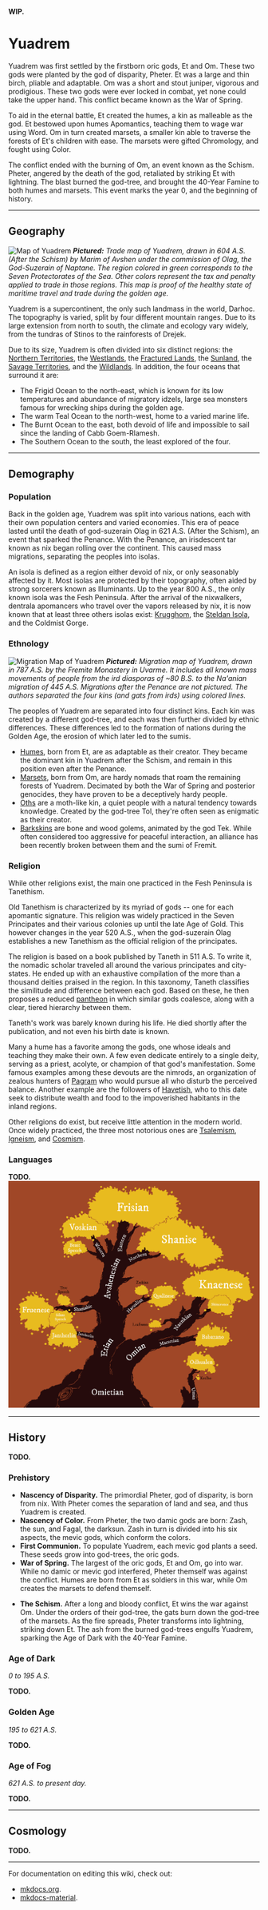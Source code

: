 **WIP.**

# Yuadrem
<!--
TODO LIST:
* Finish this first index page. It's the first thing player see in the wiki!
* Check if I can link to a section in a file -- that would make links so much
    more useful.
* Check links **regularily**. They break often.
* ADD COATIS.
-->

Yuadrem was first settled by the firstborn oric gods, Et<!-- TODO. Link. --> and
Om<!-- TODO. Link. -->. These two gods were planted by the god of disparity,
Pheter<!-- TODO. Link. -->. Et was a large and thin birch, pliable and
adaptable. Om was a short and stout juniper, vigorous and prodigious. These two
gods were ever locked in combat, yet none could take the upper hand. This
conflict became known as the War of Spring.

To aid in the eternal battle, Et created the humes<!-- TODO. Link. -->, a kin as
malleable as the god. Et bestowed upon humes Apomantics<!-- TODO. Link. -->,
teaching them to wage war using Word. Om in turn created
marsets<!-- TODO. Link. -->, a smaller kin able to traverse the forests of Et's
children with ease. The marsets were gifted Chromology<!-- TODO. Link. -->, and
fought using Color.

The conflict ended with the burning of Om, an event known as the
Schism<!-- TODO. Link. -->. Pheter, angered by the death of the god, retaliated
by striking Et with lightning<!-- TODO. Link. -->. The blast burned the
god-tree, and brought the 40-Year Famine to both humes and marsets. This event
marks the year 0, and the beginning of history.
<!-- NOTE. I should add lotsa links here... -->

--------------------------------------------------------------------------------
<!-- GEOGRAPHY ---------------------------------------------------------------->
## Geography
![Map of Yuadrem](img/world_map_y604_v083.png)
***Pictured:***
*Trade map of Yuadrem, drawn in 604 A.S. (After the Schism) by Marim of Avshen
under the commission of Olag, the God-Suzerain of Naptane. The region colored in
green corresponds to the Seven Protectorates of the Sea. Other colors represent
the tax and penalty applied to trade in those regions. This map is proof of the
healthy state of maritime travel and trade during the golden age.*

Yuadrem is a supercontinent, the only such landmass in the world, Darhoc<!-- TODO. Link. -->. The
topography is varied, split by four different mountain ranges. Due to its large
extension from north to south, the climate and ecology vary widely, from the
tundras of Stinos to the rainforests of Drejek.

Due to its size, Yuadrem is often divided into six distinct regions: the
[Northern Territories](world/northern_territories.md), the
[Westlands](world/westlands.md), the
[Fractured Lands](world/fractured_lands.md), the [Sunland](world/sunland.md),
the [Savage Territories](world/savage_territories.md), and the
[Wildlands](world/wildlands.md). In addition, the four oceans that surround it
are:

* The Frigid Ocean to the north-east, which is known for its low temperatures
and abundance of migratory idzels<!-- TODO. Link. -->, large sea monsters famous
for wrecking ships during the golden age.
* The warm Teal Ocean to the north-west, home to a varied marine life.
* The Burnt Ocean to the east, both devoid of life and impossible to sail since
the landing of Cabb Goem-Rlamesh<!-- TODO. Link. -->.
* The Southern Ocean to the south, the least explored of the four.

--------------------------------------------------------------------------------
## Demography
### Population
Back in the golden age, Yuadrem was split into various nations, each with their
own population centers and varied economies. This era of peace lasted until the
death of god-suzerain Olag<!-- TODO. Link. --> in 621 A.S. (After the Schism),
an event that sparked the Penance<!-- TODO. Link. -->. With the
Penance, an irisdescent tar known as nix<!-- TODO. Link. --> began rolling over
the continent. This caused mass migrations, separating the peoples into isolas.

An isola is defined as a region either devoid of nix, or only seasonably
affected by it. Most isolas are protected by their topography, often aided by
strong sorcerers known as Illuminants<!-- TODO. Link. -->. Up to the year 800
A.S., the only known isola was the Fesh Peninsula<!-- TODO. Link. -->. After the
arrival of the nixwalkers<!-- TODO. Link. -->, dentrala<!-- TODO. Link. -->
apomancers<!-- TODO. Link. --> who travel over the vapors released by nix, it is
now known that at least three others isolas exist:
[Krugghom](isolas/krugghom/index.md), the
[Steldan Isola](isolas/steldan_isola/index.md), and the Coldmist
Gorge<!-- TODO. Link. -->.

### Ethnology
![Migration Map of Yuadrem](img/pre_penance_migration_y787_v012_dpi72.png)
***Pictured:***
*Migration map of Yuadrem, drawn in 787 A.S. by the Fremite Monastery in Uvarme.
It includes all known mass movements of people from the ird diasporas of ~80
B.S. to the Na'anian migration of 445 A.S. Migrations after the Penance are not
pictured. The authors separated the four kins (and gats from irds) using colored
lines.*

The peoples of Yuadrem are separated into four distinct kins. Each kin was
created by a different god-tree, and each was then further divided by ethnic
differences. These differences led to the formation of nations during the Golden
Age, the erosion of which later led to the sumis<!-- TODO. Link. -->.

* [Humes](kins/hume.md), born from Et, are as adaptable as their creator. They
became the dominant kin in Yuadrem after the Schism, and remain in this position
even after the Penance.
* [Marsets](kins/marset.md), born from Om, are hardy nomads that roam the
remaining forests of Yuadrem. Decimated by both the War of Spring and posterior
genocides, they have proven to be a deceptively hardy people.
* [Oths](kins/oths.md) are a moth-like kin, a quiet people with a natural
tendency towards knowledge. Created by the god-tree Tol, they're often seen as
enigmatic as their creator.
* [Barkskins](kins/barkskin.md) are bone and wood golems, animated by the god
Tek<!-- TODO. Link. -->. While often considered too aggressive for peaceful
interaction, an alliance has been recently broken between them and the
sumi of Fremit<!-- TODO. Link. -->.

### Religion
While other religions exist, the main one practiced in the Fesh Peninsula is Tanethism.

Old Tanethism is characterized by its myriad of gods -- one for each apomantic signature<!-- TODO. Link. -->. This religion was widely practiced in the Seven Principates<!-- TODO. Link. --> and their various colonies up until the late Age of Gold<!-- TODO. Link. -->. This however changes in the year 520 A.S., when the god-suzerain Olag<!-- TODO. Link. --> establishes a new Tanethism as the official religion of the principates.

The religion is based on a book published by Taneth in 511 A.S. To write it, the nomadic scholar traveled all around the various principates and city-states. He ended up with an exhaustive compilation of the more than a thousand deities praised in the region. In this taxonomy, Taneth classifies the similitude and difference between each god. Based on these, he then proposes a reduced [pantheon](religions/tanethism_pantheon.md)<!-- TODO. Link. --> in which similar gods coalesce, along with a clear, tiered hierarchy between them.
<!-- TODO. Maybe change dates here, make them earlier. -->

Taneth's work was barely known during his life. He died shortly after the publication, and not even his birth date is known.

Many a hume has a favorite among the gods, one whose ideals and teaching they make their own. A few even dedicate entirely to a single deity, serving as a priest, acolyte, or champion of that god's manifestation. Some famous examples among these devouts are the nimrods, an organization of zealous hunters of [Pagram](religions/tanethism_pantheon.md#pagram) who would pursue all who disturb the perceived balance. Another example are the followers of [Havetish](religions/tanethism_pantheon.md#havetish), who to this date seek to distribute wealth and food to the impoverished habitants in the inland regions.

Other religions do exist, but receive little attention in the modern world. Once widely practiced, the three most notorious ones are [Tsalemism](religions/tsalemism.md), [Igneism](religions/igneism.md), and [Cosmism](religions/cosmism.md).

### Languages
**TODO.**
![Language Tree](img/language_tree_v023.png)
<!-- TODO. Description of the image. -->

<!-- \begin{table*}[b]%
    \begin{DndTable}[width=\linewidth]{X}
        \centering
        \includegraphics[width=0.99\textwidth]{01yuadrem/img/22languages_map.png}
    \end{DndTable}
\end{table*}

A great variety of languages permeate Yuadrem, both of natural spawn and artificial design.
While it is impossible to identify each tongue and its variations, many efforts have been done over the years to classify the common ones.

Based on lexical and grammatical similarities, languages are separated into four generations, and five distinct families.
The following tables classify these languages, pointing to their script and original speakers. -->

<!-- \begin{DndTable}[width=\linewidth, header=First Generation]{p{2.6cm}p{2.6cm}X}
    \textbf{Language}  & \textbf{Original Speakers} & \textbf{Script} \\
    Jantherlin         & Ets                        & Varies \\
    Babazano           & Marsets                    & - \\
    Knaenese           & Naenks \& Tsaneks          & Knaenese \\
    Outer Tongue       & -                          & Outer Tongue \\
    Mind Speech        & Zaloths                    & -
\end{DndTable}

\begin{DndTable}[width=\linewidth, header=Second Generation]{p{2.6cm}p{2.6cm}X}
    \textbf{Language}  & \textbf{Original Speakers} & \textbf{Script} \\
    Shamabic           & Oths                       & Shamabic \\
    Harualish          & Irds                       & Harualish \\
    Avshenese          & Gats                       & Avshenese \\
    Leafrunes          & Marsets                    & Leafrunes \\
    Shinerunes         & Naenks \& Tsaneks          & Shinerunes \\
    Seedspeech         & Gannagian Tsaneks          & - \\
    Krelho             & Tortles \& Grungs          & Krelho \\
    Odhualen           & Umans                      & Outer Tongue
\end{DndTable}

\begin{DndTable}[width=\linewidth, header=Third Generation]{p{2.6cm}p{3.2cm}X}
    \textbf{Language}  & \textbf{Original Speakers} & \textbf{Script} \\
    Silent Speech      & Oths                       & - \\
    Fruenese           & Sulian Oths                & Fruenese \\
    Zsekian            & Dratl Irds                  & Harualish \\
    Qualinese          & Jenkashian Irds            & Harualish \\
    Shanise            & Northern Irds \& Gats      & Shanise \\
    Frishian           & Jorea \& Dzorvepem         & Avshenese \\
    Voskian            & Voskferm \& Voskgrit       & Avshenese \\
    Thieves' Cant      & Rogues \& Thieves          & Thieves' Cant \\
    Slaadi             & Slaads                     & Krelho \\
    Feelspeech         & Zaloths \& Umans           & -
\end{DndTable}

\begin{DndTable}[width=\linewidth, header=Fourth Generation]{p{2.6cm}p{3.2cm}p{2.2cm}}
    \textbf{Language}  & \textbf{Original Speakers} & \textbf{Script} \\
    True Speech        & Palegna \& Sulia           & - \\
    Jol'naat           & Jenkash                    & - \\
    Beast Speech       & Jorea                      & - \\
    Conscript Tongue   & Cabb Goem-Rlamesh          & - \\
    Traveler's Cant    & Zaloths \& Umans           & Traveler's Cant
\end{DndTable} -->

<!-- % \paragraph{Old Tongue} A very complicated and intricate language spoken by the tall kin, the original settlers of Yuadrem.
% It's spoken form involves various complex articulations and the definition of a word can vary greatly based on the context.
% Additionally, each tall one had their own personal version of the written form, and others would understand it as much as they understood the individual.
% % This makes the reading of the old tongue extremely difficult for the kin that remain in the world, since understanding a particular tall one's scribbles essentially requires understanding their own version of the language.
% % Nowadays, only scholars and archaeologists understand the language, and it is not normally used anywhere.
% \paragraph{Marset Tongue} Every marset is already able to speak this strange, repetitive language.
% The marset tongue only has ten consonants, and ten verbs.
% % The rest of their vocabulary is built up from there, making their language very difficult to speak or understand by kins other than the marsets.
% Marset tongue can be spoken in one of two ways: soundlessly, through lip reading, or screamed as loud as possible, with no middle ground.
% The language cannot be written down.
% \paragraph{Naenk Tongue} Short words and strong consonants define the naenk tongue.
% Lacking lips and teeth, naenks make heavy use of their alveolar ridge and hard palate to produce syllables.
% The written form of the language involves carving lines and holes onto bark or stone.
% \paragraph{Outer Tongue}
% \paragraph{Mind Speech}

% \subsubsection{Second Generation}
% \paragraph{Dust Tongue}
% \paragraph{Ird Tongue}
% \paragraph{Gat Tongue}
% \paragraph{Leafrunes} Very easy to learn, but kept secret by the archer kin.
% A marset will teach this set of runes only to creatures that it deeply trusts, and only if it's strictly necessary.
% Ten leafrunes exist, all of which are used individually and to convey very simple meaning.
% % \textit{colony}, \textit{danger}, \textit{fun place}, \textit{hiding spot}, \textit{observation point}, \textit{predators}, \textit{road}, \textit{sacred place}, \textit{source of food}, and \textit{source of materials}.
% \paragraph{Shinerunes}
% \paragraph{Krelho}
% \paragraph{Nomad Tongue}

% \subsubsection{Third Generation}
% \paragraph{Silent Speech}
% \paragraph{Standard Language}
% \paragraph{Zsek Tongue}
% \paragraph{Qul Tongue}
% \paragraph{North Tongue}
% \paragraph{Beetle Tongue}
% \paragraph{Gilded Tongue}
% \paragraph{Thieves' Cant}
% \paragraph{Slaadi}
% \paragraph{Frost Tongue}
% \paragraph{Bog Tongue}
% \paragraph{Feelspeech}

% \subsubsection{Fourth Generation}
% \paragraph{True Speech}
% \paragraph{Jol'naat}
% \paragraph{Beast Speech}
% \paragraph{Conscript Language}
% \paragraph{Traveler's Cant} -->

<!-- \subsubsection{Language}
The tall kin spoke a very sophisticated language, known as jan-theth rlin, simplified as jantherlin.
This language allowed for a very profound expression of one's emotions and inner state, and is still used in poetry to this date.
For when deeper communication is needed, ets could meld their bodies and share thought, but the practice was only used in special rituals or to express especially complex abstract concepts.

As for written word, it was customary for the tall kin to chisel the stone, commonly carving a great variety of images alongside the text.
While this written language originates from jantherlin, each tall one had its own personal version of it.
Other ets could only comprehend one's writing as much as they understood the writer.
This makes the study of jantherlin extremely difficult to modern archaeologists.
% This makes the reading of the jantherlin extremely difficult for the kin that remain in the world, since understanding a particular tall one's scribbles essentially requires understanding their own version of the language.
 -->

--------------------------------------------------------------------------------
<!-- HISTORY ------------------------------------------------------------------>
## History
**TODO.**

<!-- **TODO. Mention Tol and Taneth.** -->

<!-- PREHISTORY --------------------------------------------------------------->
### Prehistory
* **Nascency of Disparity.**
The primordial Pheter, god of disparity, is born from nix. With Pheter comes the
separation of land and sea, and thus Yuadrem is created.
* **Nascency of Color.**
From Pheter, the two damic gods are born: Zash, the sun, and Fagal, the darksun.
Zash in turn is divided into his six aspects, the mevic gods, which conform the
colors.
* **First Communion.**
To populate Yuadrem, each mevic god plants a seed. These seeds grow into
god-trees, the oric gods.
* **War of Spring.**
The largest of the oric gods, Et and Om, go into war. While no damic or mevic
god interfered, Pheter themself was against the conflict. Humes are born from Et
as soldiers in this war, while Om creates the marsets to defend themself.
<!-- TODO. Add the Ird Diaspora + the first siege of Ctereth. -->
* **The Schism.**
After a long and bloody conflict, Et wins the war against Om. Under the orders
of their god-tree, the gats burn down the god-tree of the marsets. As the fire
spreads, Pheter transforms into lightning, striking down Et. The ash from the
burned god-trees engulfs Yuadrem, sparking the Age of Dark with the 40-Year
Famine.
<!-- TODO. Add the Gat Diaspora (Bughna and Treb). -->

<!-- NOTE. Ededeian genocide ends with the death of king D'khan at the hands of Genadi. -->

<!-- TODO. Maybe change the dates using a random number generator (within reason). -->
<!-- AGE OF DARK -------------------------------------------------------------->
### Age of Dark
*0 to 195 A.S.*

**TODO.**

<!-- * **TODO. 32 A.S. The Ctereth sieges & the Armies of Healing.**
* **TODO. 96 A.S. Founding of Naptane.**
* **TODO. 141 A.S. Discovery of the barkskins.**
* **TODO. 195 A.S. Establishment of the 7 principates of the sea and beginning of the reign of the god-suzerain Olag.** -->

<!-- GOLDEN AGE --------------------------------------------------------------->
### Golden Age
*195 to 621 A.S.*

**TODO.**

<!-- * **TODO. Nascency of Oths.** -->
<!-- * **TODO. Establishment of Tanethism as the main religion.** -->

<!-- AGE OF FOG --------------------------------------------------------------->
### Age of Fog
*621 A.S. to present day.*

**TODO.**

<!-- * **TODO. 734 A.S. Landing of Drejek.** -->

<!-- NOTE. Present day: 802 A.S. -->

--------------------------------------------------------------------------------
<!-- COSMOLOGY ---------------------------------------------------------------->
## Cosmology
**TODO.**

--------------------------------------------------------------------------------
For documentation on editing this wiki, check out:

* [mkdocs.org](https://www.mkdocs.org).
* [mkdocs-material](https://squidfunk.github.io/mkdocs-material/creating-your-site/).

